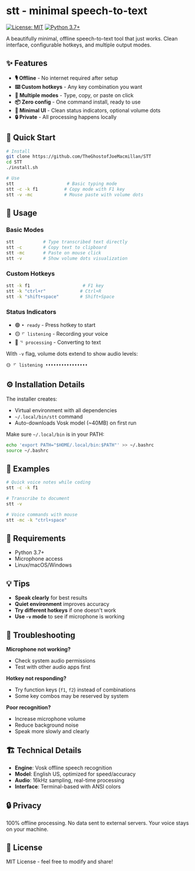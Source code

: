 # stt - minimal speech-to-text

[![License: MIT](https://img.shields.io/badge/License-MIT-yellow.svg)](https://opensource.org/licenses/MIT)
[![Python 3.7+](https://img.shields.io/badge/python-3.7+-blue.svg)](https://www.python.org/downloads/)

A beautifully minimal, offline speech-to-text tool that just works. Clean interface, configurable hotkeys, and multiple output modes.

## ✨ Features

- **🎙️ Offline** - No internet required after setup
- **⌨️ Custom hotkeys** - Any key combination you want  
- **🎯 Multiple modes** - Type, copy, or paste on click
- **📦 Zero config** - One command install, ready to use
- **🎨 Minimal UI** - Clean status indicators, optional volume dots
- **🔒 Private** - All processing happens locally

## 🚀 Quick Start

```bash
# Install
git clone https://github.com/TheGhostofJoeMacmillan/STT
cd STT
./install.sh

# Use
stt                    # Basic typing mode
stt -c -k f1          # Copy mode with F1 key  
stt -v -mc            # Mouse paste with volume dots
```

## 📖 Usage

### Basic Modes
```bash
stt           # Type transcribed text directly
stt -c        # Copy text to clipboard  
stt -mc       # Paste on mouse click
stt -v        # Show volume dots visualization
```

### Custom Hotkeys
```bash
stt -k f1                    # F1 key
stt -k "ctrl+r"             # Ctrl+R
stt -k "shift+space"        # Shift+Space
```

### Status Indicators
- 🟢 `• ready` - Press hotkey to start
- 🟡 `⠋ listening` - Recording your voice  
- 🔴 `⠙ processing` - Converting to text

With `-v` flag, volume dots extend to show audio levels:
```
🟡 ⠋ listening ••••••••••••••••
```

## ⚙️ Installation Details

The installer creates:
- Virtual environment with all dependencies
- `~/.local/bin/stt` command  
- Auto-downloads Vosk model (~40MB) on first run

Make sure `~/.local/bin` is in your PATH:
```bash
echo 'export PATH="$HOME/.local/bin:$PATH"' >> ~/.bashrc
source ~/.bashrc
```

## 🎯 Examples

```bash
# Quick voice notes while coding
stt -c -k f1

# Transcribe to document  
stt -v

# Voice commands with mouse
stt -mc -k "ctrl+space"
```

## 🔧 Requirements

- Python 3.7+
- Microphone access
- Linux/macOS/Windows

## 💡 Tips

- **Speak clearly** for best results
- **Quiet environment** improves accuracy  
- **Try different hotkeys** if one doesn't work
- **Use `-v` mode** to see if microphone is working

## 🐛 Troubleshooting

**Microphone not working?**
- Check system audio permissions
- Test with other audio apps first

**Hotkey not responding?**  
- Try function keys (`f1`, `f2`) instead of combinations
- Some key combos may be reserved by system

**Poor recognition?**
- Increase microphone volume
- Reduce background noise
- Speak more slowly and clearly

## 🏗️ Technical Details

- **Engine**: Vosk offline speech recognition
- **Model**: English US, optimized for speed/accuracy
- **Audio**: 16kHz sampling, real-time processing
- **Interface**: Terminal-based with ANSI colors

## 🔒 Privacy

100% offline processing. No data sent to external servers. Your voice stays on your machine.

## 📄 License

MIT License - feel free to modify and share!
